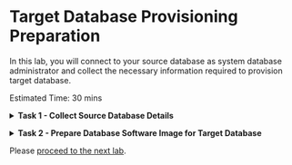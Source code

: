 # Target Database Provisioning Preparation

In this lab, you will connect to your source database as system database administrator and collect the necessary information required to provision target database.


Estimated Time: 30 mins

**<details><summary>Task 1 - Collect Source Database Details </summary>**
<p>

**1. Login to the Source Database system using the Public IP.**

   Username to login : opc 

   Use the private key generated earlier.

**2. Check the Opearating System version of the Source Database.**

   Execute the below command after login in as opc.
   
   cat /etc/os-release

   Please use similar commnads in case above command doesn't work for you ( in case you have selected different Source Database System than the one specified in Lab 2)

   You will get a output similar to the one below.

   ![ss1](./images/osver.png)

   Please note that Physical Offline Migration will work only for source databases with Linux based Operating System.

**3. Set the Database environment to connect to your database.**

    Switch user to Oracle using command below.

    sudo su - oracle

    Set the environment to connect to your database.

    Type . oraenv and press enter 
    
    Enter ORCL when asked for ORACLE_SID and then press enter    --> Enter your DB name if that is different in case of on premise.

**4.  Check the database version of the Source Database.**

    In this livelab we have used Oracle Marketplace image for which you know the version that you have selected.

    However , In case you would like to know the database version with latest patches then please use the below command
    
    Execute 'opatch lsinventory' command as Oracle user.

    check for the latest patches to determine the exact database version.

**5.  Check the Database Edition of the Source Database.**

    In this livelab we have used Oracle Marketplace image for which uses Oracle Database Enterprise Edition.

    However in case you would like know the Database Edition for your on premise Database then refer the below steps.

    Execute the below query after connecting to database using sqlplus.

    "select banner from v$version".

    You will receive an output similar to the one below which will have the Database Edition.

   ![ss2](./images/banner.png)

**6. Check Database characterset.**
   
   Run the below query to identify the database character set and national characterset.

   select PARAMETER,VALUE from nls_database_parameters where parameter like '%NLS%CHARACTERSET';

   In your ouput NLS_CHARACTERSET is the database characterser and NLS_NCHAR_CHARACTERSET is the National Characterset.

   Sample output is shown below.

   ![ss3](./images/charset.png)

**7. Check enryption algorithm under sqlnet.ora.**

   Check the sqlnet.ora to identify any encryption algoritham mentioned.

**8. Generate patch inventory ouput.**

     execute "opatch lsinventory" as oracle user in Source Database Server.

**9. Download the above patch out to the local Desktop.**

     We will require this file in the Next Lab.

</p>
</details>

**<details><summary>Task 2 - Prepare Database Software Image for Target Database</summary>**
<p>

1. Navigate to Oracle Base Database.

   Click the Navigation Menu in the upper left, navigate to Oracle Database and then select Oracle Base Database.

   ![ss1](./images/nav.png)

2. Click on Database Software Images.

   Select the appropriate compartment and then Click on Database Software Image under Resources.

   ![ss2](./images/image.png)

3. Click "Create Database software image".

   Enter Display Name as "DBImage-Source-DB" as below.

   ![ss3](./images/name.png)

4. Configure Database Software Image.

   Select Database Version as "19c"   (Same as the Major Version of your Source Database)

   Select PSU as 19.16.0.0 ( In case you have selected different version for Source ,then select that version )

   Upload Oracle Home Patch inventory ouput generated in Task 1 as below.

   ![ss4](./images/config.png)

5. Create Database Software Image.

   Click on "Create Database software image" to create DB Image.

   This will take some time , please proceed to next Lab.

</p>
</details>

Please [proceed to the next lab](#next).



